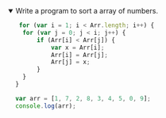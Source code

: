 <details open>
<summary>Write a program to sort a array of numbers.</summary>
<p>

```javascript
   for (var i = 1; i < Arr.length; i++) {
    for (var j = 0; j < i; j++) {
        if (Arr[i] < Arr[j]) {
            var x = Arr[i];
            Arr[i] = Arr[j];
            Arr[j] = x;
        }
    }
  }

  var arr = [1, 7, 2, 8, 3, 4, 5, 0, 9];
  console.log(arr);

```

</p>
</details>
